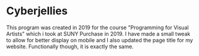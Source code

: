 Cyberjellies
==================================
This program was created in 2019 for the course "Programming for Visual Artists" which i took at SUNY Purchase in 2019. 
I have made a small tweak to allow for better display on mobile and I also updated the page title for my website. Functionally though, it is exactly the same.
